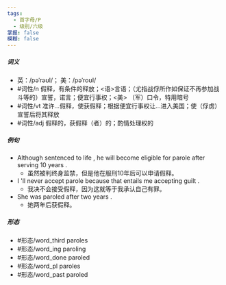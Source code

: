 ```yaml
---
tags:
  - 首字母/P
  - 级别/六级
掌握: false
模糊: false
---
```

##### 词义
- 英：/pəˈrəʊl/； 美：/pəˈroʊl/
- #词性/n  假释，有条件的释放；<语>言语；（尤指战俘所作如保证不再参加战斗等的）宣誓，诺言；便宜行事权；<美> （军）口令，特用暗号
- #词性/vt  准许…假释，使获假释；根据便宜行事权让…进入美国；使（俘虏）宣誓后将其释放
- #词性/adj  假释的，获假释（者）的；酌情处理权的
##### 例句
- Although sentenced to life , he will become eligible for parole after serving 10 years .
	- 虽然被判终身监禁，但是他在服刑10年后可以申请假释。
- I 'll never accept parole because that entails me accepting guilt .
	- 我决不会接受假释，因为这就等于我承认自己有罪。
- She was paroled after two years .
	- 她两年后获假释。
##### 形态
- #形态/word_third paroles
- #形态/word_ing paroling
- #形态/word_done paroled
- #形态/word_pl paroles
- #形态/word_past paroled
